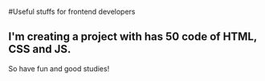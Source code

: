#Useful stuffs for frontend developers

## I'm creating a project with has 50 code of HTML, CSS and JS.

So have fun and good studies!

